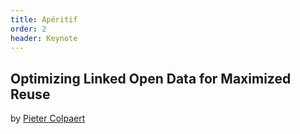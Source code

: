 ```yaml
---
title: Apéritif
order: 2
header: Keynote
---
```

## Optimizing Linked Open Data for Maximized Reuse
by [Pieter Colpaert](https://twitter.com/pietercolpaert)
